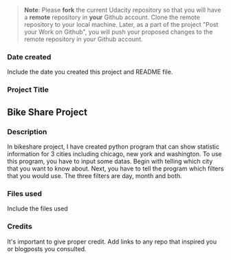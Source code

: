 >**Note**: Please **fork** the current Udacity repository so that you will have a **remote** repository in **your** Github account. Clone the remote repository to your local machine. Later, as a part of the project "Post your Work on Github", you will push your proposed changes to the remote repository in your Github account.

### Date created
Include the date you created this project and README file.

### Project Title
## Bike Share Project

### Description
In bikeshare project, I have created python program that can show statistic information for 3 cities including chicago, new york and washington. To use this program, you have to input some datas. Begin with telling which city that you want to know about. Next, you have to tell the program which filters that you would use. The three filters are day, month and both.

### Files used
Include the files used

### Credits
It's important to give proper credit. Add links to any repo that inspired you or blogposts you consulted.

